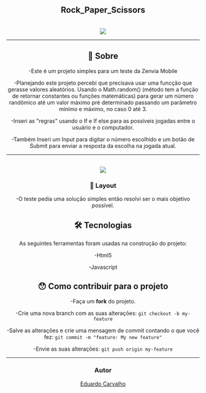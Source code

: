 

<h2 align="center">
   Rock_Paper_Scissors
</h2>
<br/>

<div align="center">
 <img src="https://user-images.githubusercontent.com/60022350/92428523-bfcb8b00-f165-11ea-838d-99145e065b28.gif"
</div>
<br/>  
           
---


## 📖 Sobre 



-Este é um projeto simples para um teste da Zenvia Mobile 

-Planejando este projeto percebi que precisava usar uma funcção que gerasse valores aleatórios. Usando o Math.random() (método tem a função de retornar constantes ou funções matemáticas) para gerar um número randômico até um valor máximo pré determinado passando um parâmetro minímo e máximo, no caso 0 até 3.

-Inseri as "regras" usando o If e If else para as possíveis jogadas entre o usuário e o computador.

-Também Inseri um Input para digitar o número escolhido e um botão de Submit para enviar a resposta da escolha na jogada atual.


---
<br/>
<div align="center">
    <img src="https://user-images.githubusercontent.com/60022350/92426850-50539c80-f161-11ea-8e44-ee2a97228dfb.jpg"
</div>
<br/>



### 🎨 Layout



-O teste pedia uma solução simples então resolvi ser o mais objetivo possível.

## 🛠 Tecnologias

As seguintes ferramentas foram usadas na construção do projeto:

-Html5

-Javascript


## 😯 Como contribuir para o projeto




-Faça um **fork** do projeto.

-Crie uma nova branch com as suas alterações: `git checkout -b my-feature`

-Salve as alterações e crie uma mensagem de commit contando o que você fez: `git commit -m "feature: My new feature"`

-Envie as suas alterações: `git push origin my-feature`


---


### Autor



[Eduardo Carvalho](https://github.com/eduardocarvalhojunior)

